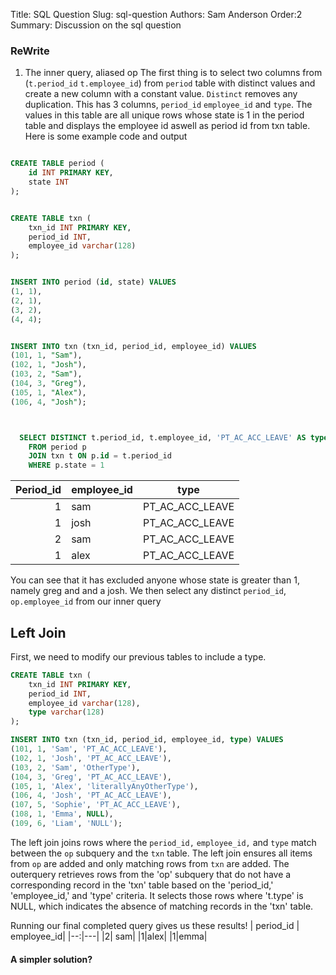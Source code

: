 Title: SQL Question
Slug: sql-question
Authors: Sam Anderson
Order:2
Summary: Discussion on the sql question

### ReWrite
1. The inner query, aliased op
The first thing is to select two columns from (`t.period_id` `t.employee_id`) from `period` table with distinct values and create a new column with a constant value. `Distinct` removes any duplication. 
This has 3 columns, `period_id`	`employee_id` and `type`. The values in this table are all unique rows whose state is 1  in the period table and displays the employee id aswell as period id from txn table.
Here is some example code and output
``` sql

CREATE TABLE period (
    id INT PRIMARY KEY,
    state INT
);


CREATE TABLE txn (
    txn_id INT PRIMARY KEY,
    period_id INT,
    employee_id varchar(128)
);


INSERT INTO period (id, state) VALUES
(1, 1),
(2, 1),
(3, 2),
(4, 4);


INSERT INTO txn (txn_id, period_id, employee_id) VALUES
(101, 1, "Sam"),
(102, 1, "Josh"),
(103, 2, "Sam"),
(104, 3, "Greg"),
(105, 1, "Alex"),
(106, 4, "Josh");



  SELECT DISTINCT t.period_id, t.employee_id, 'PT_AC_ACC_LEAVE' AS type
    FROM period p
    JOIN txn t ON p.id = t.period_id
    WHERE p.state = 1
``` 

|  Period_id | employee_id  | type  |
|--:|---|---|
|1   |sam   |PT_AC_ACC_LEAVE  |
| 1  | josh   | PT_AC_ACC_LEAVE   |
| 2  |  sam | PT_AC_ACC_LEAVE  |
|  1 | alex  |  PT_AC_ACC_LEAVE |

You can see that it has excluded anyone whose state is greater than 1, namely greg and and a josh. 
We then select any distinct `period_id`, `op.employee_id` from our inner query

## Left Join
First, we need to modify our previous tables to include a type. 

``` sql
CREATE TABLE txn (
    txn_id INT PRIMARY KEY,
    period_id INT,
    employee_id varchar(128),
    type varchar(128)
);

INSERT INTO txn (txn_id, period_id, employee_id, type) VALUES
(101, 1, 'Sam', 'PT_AC_ACC_LEAVE'),
(102, 1, 'Josh', 'PT_AC_ACC_LEAVE'),
(103, 2, 'Sam', 'OtherType'),
(104, 3, 'Greg', 'PT_AC_ACC_LEAVE'),
(105, 1, 'Alex', 'literallyAnyOtherType'),
(106, 4, 'Josh', 'PT_AC_ACC_LEAVE'),
(107, 5, 'Sophie', 'PT_AC_ACC_LEAVE'),
(108, 1, 'Emma', NULL),
(109, 6, 'Liam', 'NULL');

``` 

The left join joins rows where the `period_id,` `employee_id,` and `type` match between the `op` subquery and the `txn` table.
The left join ensures all items from `op` are added and only matching rows from `txn` are added.
The outerquery retrieves rows from the 'op' subquery that do not have a corresponding record in the 'txn' table based on the 'period_id,' 'employee_id,' and 'type' criteria. It selects those rows where 't.type' is NULL, which indicates the absence of matching records in the 'txn' table.



Running our final completed query gives us these results!
| period_id | employee_id|
|--:|---|
|2| sam| 
|1|alex| 
|1|emma|

#### A simpler solution? 



